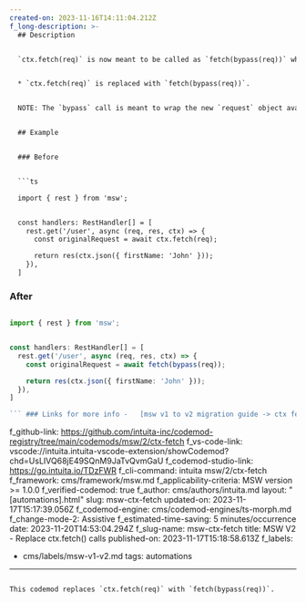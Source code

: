 ```yaml
---
created-on: 2023-11-16T14:11:04.212Z
f_long-description: >-
  ## Description


  `ctx.fetch(req)` is now meant to be called as `fetch(bypass(req))` where `bypass` is a new function available in the `msw` library. Changes applied by this codemod:


  * `ctx.fetch(req)` is replaced with `fetch(bypass(req))`.


  NOTE: The `bypass` call is meant to wrap the new `request` object available on the callback argument. This object is not being destructured in this codemod, so you will have to do it manually or run a `callback-signature` codemod that will do that and replace the reference for you.


  ## Example


  ### Before


  ```ts

  import { rest } from 'msw';


  const handlers: RestHandler[] = [
    rest.get('/user', async (req, res, ctx) => {
      const originalRequest = await ctx.fetch(req);

      return res(ctx.json({ firstName: 'John' }));
    }),
  ]

  ```


  ### After


  ````ts

  import { rest } from 'msw';


  const handlers: RestHandler[] = [
    rest.get('/user', async (req, res, ctx) => {
      const originalRequest = await fetch(bypass(req));

      return res(ctx.json({ firstName: 'John' }));
    }),
  ]

  ``` ### Links for more info -   [msw v1 to v2 migration guide -> ctx fetch](https://mswjs.io/docs/migrations/1.x-to-2.x/#ctxfetch)

  ````
f_github-link: https://github.com/intuita-inc/codemod-registry/tree/main/codemods/msw/2/ctx-fetch
f_vs-code-link: vscode://intuita.intuita-vscode-extension/showCodemod?chd=UsLIVQ68jE49SQnM9JaTvQvmGaU
f_codemod-studio-link: https://go.intuita.io/TDzFWR
f_cli-command: intuita msw/2/ctx-fetch
f_framework: cms/framework/msw.md
f_applicability-criteria: MSW version >= 1.0.0
f_verified-codemod: true
f_author: cms/authors/intuita.md
layout: "[automations].html"
slug: msw-ctx-fetch
updated-on: 2023-11-17T15:17:39.056Z
f_codemod-engine: cms/codemod-engines/ts-morph.md
f_change-mode-2: Assistive
f_estimated-time-saving: 5 minutes/occurrence
date: 2023-11-20T14:53:04.294Z
f_slug-name: msw-ctx-fetch
title: MSW V2 - Replace ctx.fetch() calls
published-on: 2023-11-17T15:18:58.613Z
f_labels:
  - cms/labels/msw-v1-v2.md
tags: automations
---
```

This codemod replaces `ctx.fetch(req)` with `fetch(bypass(req))`.